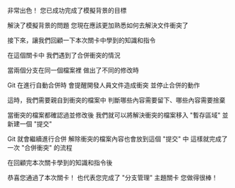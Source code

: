 非常出色！
您已成功完成了模擬背景的目標

解決了模擬背景的問題
您現在應該更加熟悉如何去解決文件衝突了

接下來，讓我們回顧一下本次關卡中學到的知識和指令

在這個關卡中
我們遇到了合併衝突的情況

當兩個分支在同一個檔案裡
做出了不同的修改時

Git 在進行自動合併時
會提醒開發人員文件造成衝突
並停止合併的動作

這時，我們需要親自到衝突的檔案中
判斷哪些內容需要留下、哪些內容需要捨棄

當衝突的檔案都確認過並修改後
我們就可以將解決衝突的檔案移入 "暫存區域"
並新建一個 "提交"

Git 就會繼續進行合併
解除衝突的檔案內容也會放到這個 "提交" 中
這樣就完成了一次 "合併衝突" 的流程

在回顧完本次關卡學到的知識和指令後

恭喜您通過了本次關卡！
也代表您完成了 "分支管理" 主題關卡
您做得很棒！
